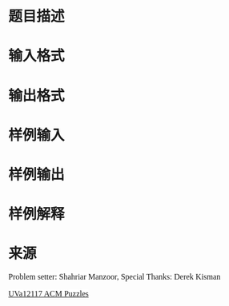 

# 题目描述



# 输入格式



# 输出格式



# 样例输入



# 样例输出



# 样例解释



# 来源


<p>
<span style="background-color:white;font-family:serif;font-size:16px;font-weight:normal;line-height:20px;">Problem setter: Shahriar Manzoor, Special Thanks: Derek Kisman</span> 
</p>
<p>
<span style="background-color:white;font-family:serif;font-size:16px;font-weight:normal;line-height:20px;"><a href="http://uva.onlinejudge.org/index.php?option=com_onlinejudge&amp;Itemid=8&amp;category=571&amp;page=show_problem&amp;problem=3269" target="_blank">UVa12117 ACM Puzzles</a><br/>
</span> 
</p>
